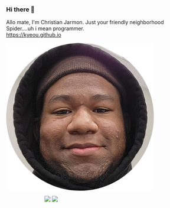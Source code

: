 ### Hi there 👋

<!--
**kyeou/kyeou** is a ✨ _special_ ✨ repository because its `README.md` (this file) appears on your GitHub profile.

Here are some ideas to get you started:

- 🔭 I’m currently working on ...
- 🌱 I’m currently learning ...
- 👯 I’m looking to collaborate on ...
- 🤔 I’m looking for help with ...
- 💬 Ask me about ...
- 📫 How to reach me: ...
- 😄 Pronouns: ...
- ⚡ Fun fact: ...
-->




Allo mate, I'm Christian Jarmon. Just your friendly neighborhood Spider....uh i mean programmer.
<br>https://kyeou.github.io</br>

<img align="left"  src="kye.png" style = "width: 400px; margin: 0px auto;" >

<br>

<p style = "width: 400px; float: right;" >
   <img src = "https://github-readme-stats.vercel.app/api?username=kyeou&show_icons=true&theme=merko" width = 400>
   <img src = "https://github-readme-streak-stats.herokuapp.com?user=kyeou&theme=merko" width = 400>
</p>
